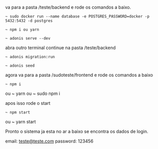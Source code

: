 
va para a pasta /teste/backend
e rode os comandos a baixo.

    ~ sudo docker run --name database -e POSTGRES_PASSWORD=docker -p 5432:5432 -d postgres

    ~ npm i ou yarn

    ~ adonis serve --dev

abra outro terminal 
continue na pasta /teste/backend 

    ~ adonis migration:run

    ~ adonis seed 


agora va para a pasta /sudoteste/frontend 
e rode os comandos a baixo

    ~ npm i  
ou 
    ~ yarn 
ou 
    ~ sudo npm i

apos isso rode o start 

    ~ npm start 
ou
    ~ yarn start

Pronto o sistema ja esta no ar
a baixo se encontra os dados de login.

email: teste@teste.com
password: 123456
